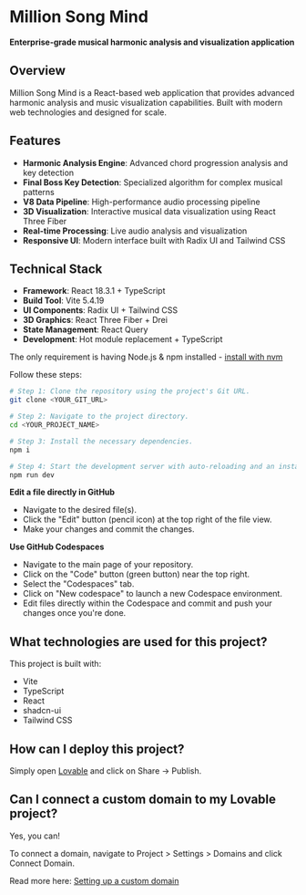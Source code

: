 # Million Song Mind

**Enterprise-grade musical harmonic analysis and visualization application**

## Overview

Million Song Mind is a React-based web application that provides advanced harmonic analysis and music visualization capabilities. Built with modern web technologies and designed for scale.

## Features

- **Harmonic Analysis Engine**: Advanced chord progression analysis and key detection
- **Final Boss Key Detection**: Specialized algorithm for complex musical patterns  
- **V8 Data Pipeline**: High-performance audio processing pipeline
- **3D Visualization**: Interactive musical data visualization using React Three Fiber
- **Real-time Processing**: Live audio analysis and visualization
- **Responsive UI**: Modern interface built with Radix UI and Tailwind CSS

## Technical Stack

- **Framework**: React 18.3.1 + TypeScript
- **Build Tool**: Vite 5.4.19
- **UI Components**: Radix UI + Tailwind CSS
- **3D Graphics**: React Three Fiber + Drei
- **State Management**: React Query
- **Development**: Hot module replacement + TypeScript

The only requirement is having Node.js & npm installed - [install with nvm](https://github.com/nvm-sh/nvm#installing-and-updating)

Follow these steps:

```sh
# Step 1: Clone the repository using the project's Git URL.
git clone <YOUR_GIT_URL>

# Step 2: Navigate to the project directory.
cd <YOUR_PROJECT_NAME>

# Step 3: Install the necessary dependencies.
npm i

# Step 4: Start the development server with auto-reloading and an instant preview.
npm run dev
```

**Edit a file directly in GitHub**

- Navigate to the desired file(s).
- Click the "Edit" button (pencil icon) at the top right of the file view.
- Make your changes and commit the changes.

**Use GitHub Codespaces**

- Navigate to the main page of your repository.
- Click on the "Code" button (green button) near the top right.
- Select the "Codespaces" tab.
- Click on "New codespace" to launch a new Codespace environment.
- Edit files directly within the Codespace and commit and push your changes once you're done.

## What technologies are used for this project?

This project is built with:

- Vite
- TypeScript
- React
- shadcn-ui
- Tailwind CSS

## How can I deploy this project?

Simply open [Lovable](https://lovable.dev/projects/7de49c5a-a10c-4226-a2a4-1c843d9fb946) and click on Share -> Publish.

## Can I connect a custom domain to my Lovable project?

Yes, you can!

To connect a domain, navigate to Project > Settings > Domains and click Connect Domain.

Read more here: [Setting up a custom domain](https://docs.lovable.dev/tips-tricks/custom-domain#step-by-step-guide)
